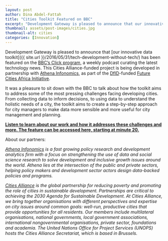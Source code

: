 ```yaml
---
layout: post
author: Dina Abdel-Fattah
title: "Cities Toolkit Featured on BBC"
excerpt: "Development Gateway is pleased to announce that our innovative data toolkit has been featured on the BBC’s Click program..."
thumbnail: assets/post-images/cities.jpg
thumbnail-alt: cities
categories: [Innovation]
---
```


Development Gateway is pleased to announce that [our innovative data toolkit]({{ site.url }}/2016/05/31/tech-development-without-tech/) has been featured on the [BBC’s Click program](http://www.bbc.co.uk/programmes/p03zq4cb), a weekly podcast curating the latest technology news. This Cities Alliance-funded project is being developed in partnership with [Athena Infonomics](https://www.athenainfonomics.in/), as part of the [DfID](https://www.gov.uk/government/organisations/department-for-international-development)-funded [Future Cities Africa Initiative](http://www.citiesalliance.org/futurecitiesafrica).

It was a pleasure to sit down with the BBC to talk about how the toolkit aims to address some of the most pressing challenges facing developing cities. From collecting data to inform decisions, to using data to understand the holistic needs of a city, the toolkit aims to create a step-by-step approach for city managers to make data more sensible and more useful for city management and planning.

**[Listen to learn about our work and how it addresses these challenges and more. The feature can be accessed here, starting at minute 20.](http://www.bbc.co.uk/programmes/p03zq4cb)**

About our partners:

*[Athena Infonomics](https://www.athenainfonomics.in/) is a fast growing policy research and development analytics firm with a focus on strengthening the use of data and social science research to solve development and inclusive growth issues around the world. Athena lies at the intersection of the public and private sectors, helping policy makers and development sector actors design data-backed policies and programs.* 

*[Cities Alliance](http://citiesalliance.org/) is the global partnership for reducing poverty and promoting the role of cities in sustainable development. Partnerships are critical to achieving the 2030 Agenda for Sustainable Development. At Cities Alliance, we bring together organisations with different perspectives and expertise on city issues around common goals: well-run, productive cities that provide opportunities for all residents. Our members include multilateral organisations, national governments, local government associations, international nongovernmental organisations, private sector, foundations and academia. The United Nations Office for Project Services (UNOPS) hosts the Cities Alliance Secretariat, which is based in Brussels.*

